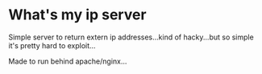 # What's my ip server
Simple server to return extern ip addresses...kind of hacky...but so simple it's pretty hard to exploit...

Made to run behind apache/nginx...
